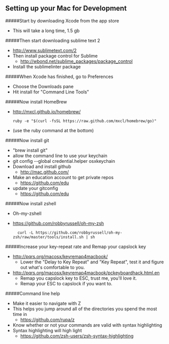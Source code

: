 ## Setting up your Mac for Development


#####Start by downloading Xcode from the app store

* This will take a long time, 1.5 gb

#####Then start downloading sublime text 2

* http://www.sublimetext.com/2
* Then install package control for Sublime
	* http://wbond.net/sublime_packages/package_control
* Install the sublimelinter package

#####When Xcode has finished, go to Preferences

* Choose the Downloads pane
* Hit install for "Command Line Tools"

#####Now install HomeBrew

* http://mxcl.github.io/homebrew/  

      ruby -e "$(curl -fsSL https://raw.github.com/mxcl/homebrew/go)"

* (use the ruby command at the bottom)

#####Now install git

* "brew install git"
* allow the command line to use your keychain
* git config --global credential.helper osxkeychain
* Download and install github
	* http://mac.github.com/
* Make an education account to get private repos
	* https://github.com/edu
* update your gitconfig
	* https://github.com/edu

#####Now install zshell

* Oh-my-zshell
* https://github.com/robbyrussell/oh-my-zsh
	     
	    curl -L https://github.com/robbyrussell/oh-my-zsh/raw/master/tools/install.sh | sh

#####Increase your key-repeat rate and Remap your capslock key

* http://pqrs.org/macosx/keyremap4macbook/
	* Lower the "Delay to Key Repeat" and "Key Repeat", test it and figure out what's comfortable to you.
* http://pqrs.org/macosx/keyremap4macbook/pckeyboardhack.html.en
	* Remap you capslock key to ESC, trust me, you'll love it.
	* Remap your ESC to capslock if you want to.

#####Command line help

* Make it easier to navigate with Z
* This helps you jump around all of the directories you spend the most time in
	* https://github.com/rupa/z
* Know whether or not your commands are valid with syntax highlighting
* Syntax highlighting will high light 
	* https://github.com/zsh-users/zsh-syntax-highlighting



